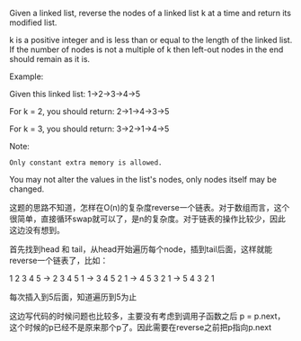 Given a linked list, reverse the nodes of a linked list k at a time and return its modified list.

k is a positive integer and is less than or equal to the length of the linked list. If the number of nodes is not a multiple of k then left-out nodes in the end should remain as it is.

Example:

Given this linked list: 1->2->3->4->5

For k = 2, you should return: 2->1->4->3->5

For k = 3, you should return: 3->2->1->4->5

Note:

	Only constant extra memory is allowed.

  You may not alter the values in the list's nodes, only nodes itself may be changed.

这题的思路不知道，怎样在O(n)的复杂度reverse一个链表。对于数组而言，这个很简单，直接循环swap就可以了，是n的复杂度。对于链表的操作比较少，因此这边没有想到。

首先找到head 和 tail，从head开始遍历每个node，插到tail后面，这样就能reverse一个链表了，比如：

1 2 3 4 5 -> 2 3 4 5 1 -> 3 4 5 2 1 -> 4 5 3 2 1 -> 5 4 3 2 1

每次插入到5后面，知道遍历到5为止

这边写代码的时候问题也比较多，主要没有考虑到调用子函数之后 p = p.next，这个时候的p已经不是原来那个p了。因此需要在reverse之前把p指向p.next
